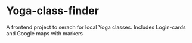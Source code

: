 # Yoga-class-finder
A frontend project to serach for local Yoga classes. Includes Login-cards and Google maps with markers

